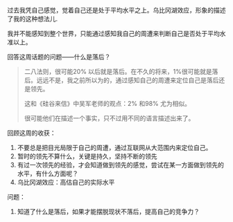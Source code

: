 过去我凭自己感觉，觉着自己还是处于平均水平之上。乌比冈湖效应，形象的描述了我的这种想法儿.

我并不能感知到整个世界，只能通过感知我自己的周遭来判断自己是否处于平均水准以上。

回答这周话题的问题——什么是落后？
> 二八法则，很可能20% 以后就是落后。在不久的将来，1%很可能就是落后。远远不是，我之前所以为的，通过感知自己的周遭来定位自己是落后还是领先。
> 
> 这和《硅谷来信》中吴军老师的观点：2% 和98% 尤为相似。
> 
> 很可能他们在描述一个事实，只不过用不同的语言描述出来了。

回顾这周的收获：

1. 不要总是把目光局限于自己的周遭，通过互联网从大范围内来定位自己。
2. 暂时的领先不算什么，关键是持久，坚持不断的领先
3. 有过一次领先的经验，才会知道做到领先的感觉，尝试在某一方面做到领先的水平，有什么方面呢？
4. 乌比冈湖效应：高估自己的实际水平

问题：

1. 知道了什么是落后，如果才能摆脱现状不落后，提高自己的竞争力？

